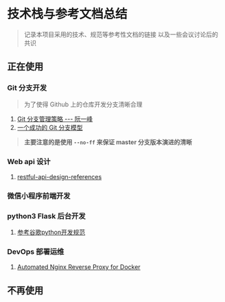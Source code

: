 # 技术栈与参考文档总结

> 记录本项目采用的技术、规范等参考性文档的链接
> 以及一些会议讨论后的共识

## 正在使用

### Git 分支开发

> 为了使得 Github 上的仓库开发分支清晰合理

1. [Git 分支管理策略 --- 阮一峰](http://www.ruanyifeng.com/blog/2012/07/git.html)
2. [一个成功的 Git 分支模型](http://blog.jobbole.com/81196/)

> **主要注意的是使用 `--no-ff` 来保证 master 分支版本演进的清晰**

### Web api 设计

1. [restful-api-design-references](https://github.com/aisuhua/restful-api-design-references)

### 微信小程序前端开发


### python3 Flask 后台开发

1. [参考谷歌python开发规范](http://zh-google-styleguide.readthedocs.io/en/latest/google-python-styleguide/contents/)

### DevOps 部署运维

1. [Automated Nginx Reverse Proxy for Docker](http://jasonwilder.com/blog/2014/03/25/automated-nginx-reverse-proxy-for-docker/)


## 不再使用